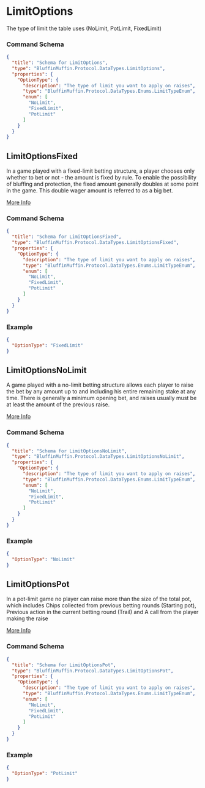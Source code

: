 # LimitOptions

The type of limit the table uses (NoLimit, PotLimit, FixedLimit)

### Command Schema

```json
{
  "title": "Schema for LimitOptions",
  "type": "BluffinMuffin.Protocol.DataTypes.LimitOptions",
  "properties": {
    "OptionType": {
      "description": "The type of limit you want to apply on raises",
      "type": "BluffinMuffin.Protocol.DataTypes.Enums.LimitTypeEnum",
      "enum": [
        "NoLimit",
        "FixedLimit",
        "PotLimit"
      ]
    }
  }
}
```

## LimitOptionsFixed

In a game played with a fixed-limit betting structure, a player chooses only whether to bet or not - the amount is fixed by rule. To enable the possibility of bluffing and protection, the fixed amount generally doubles at some point in the game. This double wager amount is referred to as a big bet.

[More Info](http://en.wikipedia.org/wiki/Betting_in_poker#Fixed_limit)

### Command Schema

```json
{
  "title": "Schema for LimitOptionsFixed",
  "type": "BluffinMuffin.Protocol.DataTypes.LimitOptionsFixed",
  "properties": {
    "OptionType": {
      "description": "The type of limit you want to apply on raises",
      "type": "BluffinMuffin.Protocol.DataTypes.Enums.LimitTypeEnum",
      "enum": [
        "NoLimit",
        "FixedLimit",
        "PotLimit"
      ]
    }
  }
}
```

### Example

```json
{
  "OptionType": "FixedLimit"
}
```

## LimitOptionsNoLimit

A game played with a no-limit betting structure allows each player to raise the bet by any amount up to and including his entire remaining stake at any time. There is generally a minimum opening bet, and raises usually must be at least the amount of the previous raise.

[More Info](http://en.wikipedia.org/wiki/Betting_in_poker#No_limit)

### Command Schema

```json
{
  "title": "Schema for LimitOptionsNoLimit",
  "type": "BluffinMuffin.Protocol.DataTypes.LimitOptionsNoLimit",
  "properties": {
    "OptionType": {
      "description": "The type of limit you want to apply on raises",
      "type": "BluffinMuffin.Protocol.DataTypes.Enums.LimitTypeEnum",
      "enum": [
        "NoLimit",
        "FixedLimit",
        "PotLimit"
      ]
    }
  }
}
```

### Example

```json
{
  "OptionType": "NoLimit"
}
```

## LimitOptionsPot

In a pot-limit game no player can raise more than the size of the total pot, which includes Chips collected from previous betting rounds (Starting pot), Previous action in the current betting round (Trail) and A call from the player making the raise

[More Info](http://en.wikipedia.org/wiki/Betting_in_poker#Pot_limit)

### Command Schema

```json
{
  "title": "Schema for LimitOptionsPot",
  "type": "BluffinMuffin.Protocol.DataTypes.LimitOptionsPot",
  "properties": {
    "OptionType": {
      "description": "The type of limit you want to apply on raises",
      "type": "BluffinMuffin.Protocol.DataTypes.Enums.LimitTypeEnum",
      "enum": [
        "NoLimit",
        "FixedLimit",
        "PotLimit"
      ]
    }
  }
}
```

### Example

```json
{
  "OptionType": "PotLimit"
}
```

